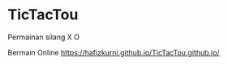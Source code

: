 # TicTacTou

Permainan silang X O

Bermain Online
https://hafizkurni.github.io/TicTacTou.github.io/
